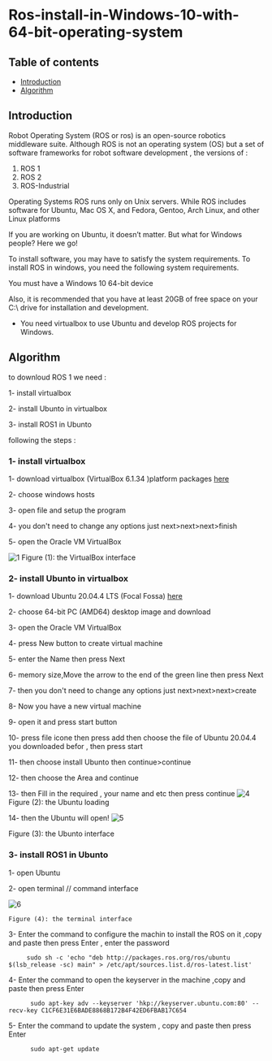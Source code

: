 # Ros-install-in-Windows-10-with-64-bit-operating-system
## Table of contents
* [Introduction](#Introduction)
* [Algorithm](#Algorithm)

## Introduction
Robot Operating System (ROS or ros) is an open-source robotics middleware suite. Although ROS is not an operating system (OS) but a set of software frameworks for robot software development , the versions of :
1.	ROS 1
2.	ROS 2
3.	ROS-Industrial


Operating Systems ROS runs only on Unix servers. While ROS includes software for Ubuntu, Mac OS X, and Fedora, Gentoo, Arch Linux, and other Linux platforms


If you are working on Ubuntu, it doesn’t matter. But what for Windows people? Here we go!


To install software, you may have to satisfy the system requirements. To install ROS in windows, you need the following system requirements.


You must have a Windows 10 64-bit device


Also, it is recommended that you have at least 20GB of free space on your C:\ drive for installation and development.


 * You need virtualbox to use Ubuntu and  develop ROS projects for Windows. 
 
 ## Algorithm
 
 to downloud ROS 1 we need :
 
 1- install virtualbox 
 
 2- install Ubunto in virtualbox
 
 3- install ROS1 in Ubunto
 
   following the steps :
   
  ### 1- install virtualbox 
  
  1- download virtualbox (VirtualBox 6.1.34 )platform packages [here](https://www.virtualbox.org/wiki/Downloads) 
  
  2- choose windows hosts 
  
  3- open file and setup the program 
  
  4- you don't need to change any options just next>next>next>finish
  
  5- open the Oracle VM VirtualBox 
  
  ![1](https://user-images.githubusercontent.com/64277741/179366616-adc5c727-3d54-40de-b673-f5240ac48b65.PNG)
  Figure (1): the VirtualBox interface  
  
### 2- install Ubunto in virtualbox

   1- download Ubuntu 20.04.4 LTS (Focal Fossa)  [here](https://releases.ubuntu.com/20.04.4/?_ga=2.177518757.1254341069.1657984651-340755649.1657984651)
   
   2- choose 64-bit PC (AMD64) desktop image and download 
   
   3- open the Oracle VM VirtualBox
   
   4- press New button to create virtual machine 
   
   5- enter the Name then press Next 
   
   6- memory size,Move the arrow to the end of the green line then press Next
   
   7- then you don't need to change any options just next>next>next>create
   
   8- Now you have a new virtual machine 
   
   9- open it and press start button 
   
  10- press file icone then press add then choose the file of Ubuntu 20.04.4 you downloaded befor , then press start 
  
  11- then choose install Ubunto then continue>continue
  
  12- then choose the Area and continue
  
  13- then Fill in the required , your name and etc then press continue
  ![4](https://user-images.githubusercontent.com/64277741/179374749-b6ee0723-3c7f-4018-a371-0535f4c770b7.PNG)
      Figure (2): the Ubuntu loading 

  
  14- then the Ubuntu will open!
  ![5](https://user-images.githubusercontent.com/64277741/179374785-bf410d92-4642-4840-8672-b52cf6bfc4ea.PNG)

   Figure (3): the Ubunto interface  
   
  ### 3- install ROS1 in Ubunto
   1- open Ubuntu
   
   2- open terminal // command interface
   
   ![6](https://user-images.githubusercontent.com/64277741/179374796-6e1bde79-87a5-4266-b8ed-51f063b7c747.PNG)

    Figure (4): the terminal interface 
    
  3- Enter the command to configure the machin to install the ROS on it ,copy and paste then press Enter , enter the password 
  
   
         sudo sh -c 'echo "deb http://packages.ros.org/ros/ubuntu $(lsb_release -sc) main" > /etc/apt/sources.list.d/ros-latest.list'
         
    
         
   4- Enter the command to open the keyserver in the machine ,copy and paste then press Enter
         
          sudo apt-key adv --keyserver 'hkp://keyserver.ubuntu.com:80' --recv-key C1CF6E31E6BADE8868B172B4F42ED6FBAB17C654
         
    
      
   5- Enter the command to update the system , copy and paste then press Enter
         
          sudo apt-get update
      
    

         

  
